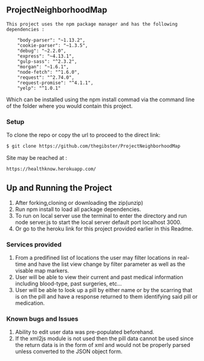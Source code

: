 ## ProjectNeighborhoodMap


 ```
 This project uses the npm package manager and has the following dependencies :

     "body-parser": "~1.13.2",
     "cookie-parser": "~1.3.5",
     "debug": "~2.2.0",
     "express": "~4.13.1",
     "gulp-sass": "^2.3.2",
     "morgan": "~1.6.1",
     "node-fetch": "^1.6.0",
     "request": "^2.74.0",
     "request-promise": "^4.1.1",
     "yelp": "^1.0.1"
```
Which can be installed using the npm install commad via the command line of the folder where you would contain this project.

### Setup

To clone the repo or copy the url to proceed to the direct link:
```sh
$ git clone https://github.com/thegibster/ProjectNeighborhoodMap
```
Site may be reached at :
```sh
https://healthknow.herokuapp.com/
```
## Up and Running the Project
1. After forking,cloning or downloading the zip(unzip)
2. Run npm install to load all package dependencies.
2. To run on local server use the terminal to enter the directory and run node server.js to start the local server default port localhost 3000.
3. Or go to the heroku link for this project provided earlier in this Readme.

### Services provided
1. From a predifined list of locations the user may filter locations in real-time and have the list view change by filter parameter as well as the visable map markers.
2. User will be able to view their current and past medical information including blood-type, past surgeries, etc... 
3. User will be able to look up a pill by either name or by the scarring that is on the pill and have a response returned to them identifying said pill or medication. 


### Known bugs and Issues
1. Ability to edit user data was pre-populated beforehand.
2. If the xml2js module is not used then the pill data cannot be used since the return data is in the form of xml and would not be properly parsed unless converted to the JSON object form.
